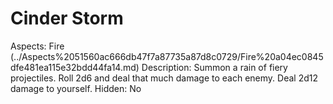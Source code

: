 # Cinder Storm

Aspects: Fire (../Aspects%2051560ac666db47f7a87735a87d8c0729/Fire%20a04ec0845dfe481ea115e32bdd44fa14.md)
Description: Summon a rain of fiery projectiles. Roll 2d6 and deal that much damage to each enemy. Deal 2d12 damage to yourself.
Hidden: No
